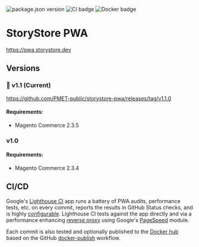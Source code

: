 ![package.json version](https://img.shields.io/github/package-json/v/pmet-public/storystore-pwa/master)
![CI badge](https://github.com/PMET-public/storystore-pwa/workflows/CI%20with%20Lighthouse/badge.svg?branch=master)
![Docker badge](https://github.com/PMET-public/storystore-pwa/workflows/build%20and%20publish%20to%20Docker%20Hub/badge.svg?branch=master)

# StoryStore PWA

https://pwa.storystore.dev

## Versions

### 📍 v1.1 (Current)
https://github.com/PMET-public/storystore-pwa/releases/tag/v1.1.0

#### Requirements:
- Magento Commerce 2.3.5

### v1.0

#### Requirements: 
- Magento Commerce 2.3.4


## CI/CD

Google's [Lighthouse CI](https://github.com/GoogleChrome/lighthouse-ci/blob/master/docs/getting-started.md#github-app-method-recommended) app runs a battery of PWA audits, performance tests, etc. on every commit, reports the results in GitHub Status checks, and is highly [configurable](https://github.com/GoogleChrome/lighthouse/blob/master/docs/configuration.md). Lighthouse CI tests against the app directly and via a performance enhancing [reverse proxy](https://github.com/PMET-public/docker-nginx-with-pagespeed) using Google's [PageSpeed](https://developers.google.com/speed/pagespeed/module/) module.

Each commit is also tested and optionally published to the [Docker hub](https://hub.docker.com/repository/docker/pmetpublic/storystore-pwa) based on the GitHub [docker-publish](https://github.com/actions/starter-workflows/blob/master/ci/docker-publish.yml) workflow.
